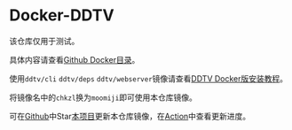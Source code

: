 # Docker-DDTV

该仓库仅用于测试。

具体内容请查看[Github Docker目录](https://github.com/moomiji/docker-ddtv/tree/master/Docker)。

使用`ddtv/cli` `ddtv/deps` `ddtv/webserver`镜像请查看[DDTV Docker版安装教程](https://github.com/moomiji/docker-ddtv/blob/master/Doc/docs/install/Docker.md)。

将镜像名中的`chkzl`换为`moomiji`即可使用本仓库镜像。

可在[Github](https://github.com/moomiji/docker-ddtv)中Star[本项目](https://github.com/moomiji/docker-ddtv)更新本仓库镜像，在[Action](https://github.com/moomiji/Docker-DDTVLiveRec/actions/workflows/DDTVLiveRec_docker.yml)中查看更新进度。
